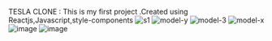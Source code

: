 TESLA CLONE :
This is my first project
.Created using Reactjs,Javascript,style-components
![s1](https://user-images.githubusercontent.com/68057853/177280144-3b78f818-7a58-4903-9241-dfdc7a574296.png)
![model-y](https://user-images.githubusercontent.com/68057853/177280361-e898c55a-ffaa-4812-890f-352238159583.png)
![model-3](https://user-images.githubusercontent.com/68057853/177280539-a6b9997d-a051-4652-9c89-7af0d2fc5944.png)
![model-x](https://user-images.githubusercontent.com/68057853/177280687-27000556-e3aa-40f6-afea-8103bbcafa4e.png)
![image](https://user-images.githubusercontent.com/68057853/177280749-8c69e4ae-03cd-448b-b0f6-bc075be2e226.png)
![image](https://user-images.githubusercontent.com/68057853/177280865-12ecdf34-3262-4968-9903-e952c11d1319.png)
